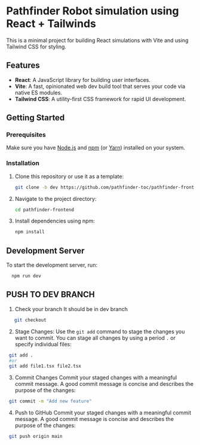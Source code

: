 
# Pathfinder Robot simulation using React + Tailwinds

This is a minimal project for building React simulations with Vite and using Tailwind CSS for styling.

## Features

- **React**: A JavaScript library for building user interfaces.
- **Vite**: A fast, opinionated web dev build tool that serves your code via native ES modules.
- **Tailwind CSS**: A utility-first CSS framework for rapid UI development.

## Getting Started

### Prerequisites

Make sure you have [Node.js](https://nodejs.org/) and [npm](https://www.npmjs.com/) (or [Yarn](https://yarnpkg.com/)) installed on your system.

### Installation

1. Clone this repository or use it as a template:

   ```bash
   git clone -b dev https://github.com/pathfinder-toc/pathfinder-frontend.git
   ```
2. Navigate to the project directory:

   ```bash
   cd pathfinder-frontend
   ```
3. Install dependencies using npm:

   ```bash
   npm install
   ```

## Development Server

To start the development server, run:

 ```bash
   npm run dev
   ```


## PUSH TO DEV BRANCH
1. Check your branch
It should be in dev branch
```bash
   git checkout
   ```
  
  2.  Stage Changes:
Use the `git add` command to stage the changes you want to commit. You can stage all changes by using a period `.` or specify individual files:
  ```bash
   git add .
   #or
   git add file1.tsx file2.tsx
   ```
3.  Commit Changes
Commit your staged changes with a meaningful commit message. A good commit message is concise and describes the purpose of the changes:
  ```bash
   git commit -m "Add new feature"
   ```
   4.  Push to GitHub
Commit your staged changes with a meaningful commit message. A good commit message is concise and describes the purpose of the changes:
  ```bash
   git push origin main
   ```
	   


